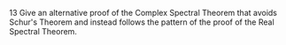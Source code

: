 13 Give an alternative proof of the Complex Spectral Theorem that avoids Schur's Theorem and instead follows the pattern of the proof of the Real Spectral Theorem.
